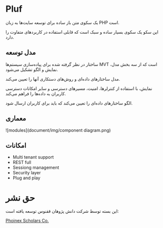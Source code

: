 # Pluf

یک سکوی متن باز ساده برای توسعه سایت‌ها به زبان PHP است. 

این سکو یک سکوی بسیار ساده و سبک است که قابلی استفاده در کاربردهای متفاوت را دارد.

## مدل توسعه

ساختار در نظر گرفته شده برای پیاده‌سازی سیستم‌ها MVT است که از سه بخش مدل، نمایش و الگو تشکیل می‌شود. 

مدل ساختارهای داده‌ای و روش‌های دستکاری آنها را تعیین می‌کند.

نمایش، با استفاده از کنترلرها، امنیت، مسیر‌های دسترسی و سایر امکانات دسترسی کاربران به داده‌ها را فراهم می‌کند.

الگو ساختارهای داده‌ای را تعیین می‌کند که باید برای کاربران ارسال شود.


## معماری

![modules](document/img/component diagram.png)


## امکانات

- Multi tenant support
- REST full
- Sessiong management
- Security layer
- Plug and play

# حق نشر

این بسته توسط شرکت دانش پژوهان ققنوس توسعه یافته است:

[Phoinex Scholars Co.](http://dpq.co.ir)
